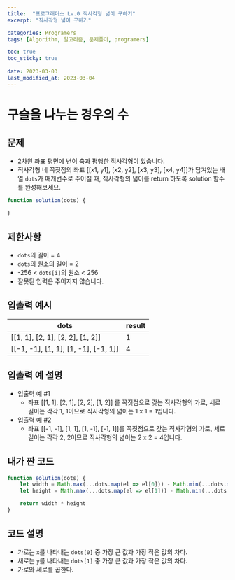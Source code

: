 ```yaml
---
title:  "프로그래머스 Lv.0 직사각형 넓이 구하기"
excerpt: "직사각형 넓이 구하기"

categories: Programers
tags: [Algorithm, 알고리즘, 문제풀이, programers]

toc: true
toc_sticky: true
 
date: 2023-03-03
last_modified_at: 2023-03-04
---
```

# 구슬을 나누는 경우의 수
## 문제
- 2차원 좌표 평면에 변이 축과 평행한 직사각형이 있습니다.
- 직사각형 네 꼭짓점의 좌표 [[x1, y1], [x2, y2], [x3, y3], [x4, y4]]가 담겨있는 배열 `dots`가 매개변수로 주어질 때, 직사각형의 넓이를 return 하도록 solution 함수를 완성해보세요.


```js
function solution(dots) {
    
}
```


## 제한사항
- `dots`의 길이 = 4
- `dots`의 원소의 길이 = 2
- -256 < `dots[i]`의 원소 < 256
- 잘못된 입력은 주어지지 않습니다.

## 입출력 예시

dots|result
---|---
[[1, 1], [2, 1], [2, 2], [1, 2]]|1
[[-1, -1], [1, 1], [1, -1], [-1, 1]]|4


## 입출력 예 설명
- 입출력 예 #1
  - 좌표 [[1, 1], [2, 1], [2, 2], [1, 2]] 를 꼭짓점으로 갖는 직사각형의 가로, 세로 길이는 각각 1, 1이므로 직사각형의 넓이는 1 x 1 = 1입니다.
- 입출력 예 #2
  - 좌표 [[-1, -1], [1, 1], [1, -1], [-1, 1]]를 꼭짓점으로 갖는 직사각형의 가로, 세로 길이는 각각 2, 2이므로 직사각형의 넓이는 2 x 2 = 4입니다.

## 내가 짠 코드
```js
function solution(dots) {
    let width = Math.max(...dots.map(el => el[0])) - Math.min(...dots.map(el => el[1]))
    let height = Math.max(...dots.map(el => el[1])) - Math.min(...dots.map(el => el[1]))

    return width * height
}

```

## 코드 설명
- 가로는 `x`를 나타내는 `dots[0]` 중 가장 큰 값과 가장 작은 값의 차다.
- 새로는 `y`를 나타내는 `dots[1]` 중 가장 큰 값과 가장 작은 값의 차다.
- 가로와 세로를 곱한다.